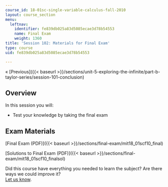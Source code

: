 ```yaml
---
course_id: 18-01sc-single-variable-calculus-fall-2010
layout: course_section
menu:
  leftnav:
    identifier: fe839db025a83d5085ecae3d78b54553
    name: Final Exam
    weight: 1360
title: 'Session 102: Materials for Final Exam'
type: course
uid: fe839db025a83d5085ecae3d78b54553

---
```


« [Previous]({{< baseurl >}}/sections/unit-5-exploring-the-infinite/part-b-taylor-series/session-101-conclusion)

Overview
--------

In this session you will:

*   Test your knowledge by taking the final exam

Exam Materials
--------------

[Final Exam (PDF)]({{< baseurl >}}/sections/final-exam/mit18_01scf10_final)

[Solutions to Final Exam (PDF)]({{< baseurl >}}/sections/final-exam/mit18_01scf10_finalsol)

Did this course have everything you needed to learn the subject? Are there ways we could improve it?  
[Let us know](/jsp/feedback.jsp?Referer=OCWScholar).